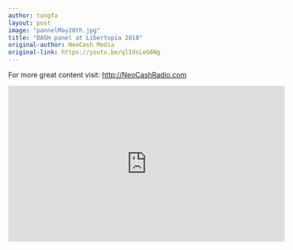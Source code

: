 ```yaml
---
author: tungfa
layout: post
image: "pannelMay20th.jpg"
title: "DASH panel at Libertopia 2018"
original-author: NeoCash Media
original-link: https://youtu.be/qlIdsLeG6Ng
---
```



For more great content visit: <http://NeoCashRadio.com>

<iframe width="560" height="315" src="https://www.youtube.com/embed/qlIdsLeG6Ng" frameborder="0" allow="autoplay; encrypted-media" allowfullscreen></iframe>
